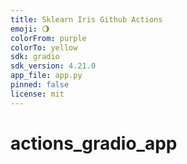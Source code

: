 ```yaml
---
title: Sklearn Iris Github Actions
emoji: 🌖
colorFrom: purple
colorTo: yellow
sdk: gradio
sdk_version: 4.21.0
app_file: app.py
pinned: false
license: mit
---
```

# actions_gradio_app
